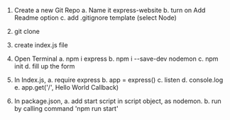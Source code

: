 1. Create a new Git Repo
    a. Name it express-website
    b. turn on Add Readme option
    c. add .gitignore template (select Node)
2. git clone <github-url>

3. create index.js file

4. Open Terminal
    a. npm i express
    b. npm i --save-dev nodemon
    c. npm init
    d. fill up the form

5. In Index.js,
    a. require express
    b. app = express()
    c. listen
    d. console.log
    e. app.get('/', Hello World Callback)

6. In package.json,
    a. add start script in script object, as nodemon.
    b. run by calling command 'npm run start'